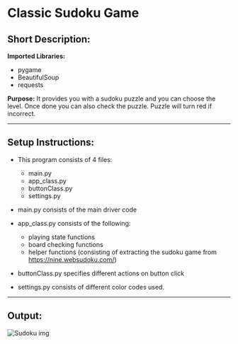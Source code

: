 # Classic Sudoku Game
## Short Description:
**Imported Libraries:**
- pygame
- BeautifulSoup
- requests


**Purpose:**
It provides you with a sudoku puzzle and you can choose the level. Once done you can also check the puzzle. Puzzle will turn red if incorrect.

------------
## Setup Instructions:
- This program consists of 4 files:
  - main.py
  - app_class.py
  - buttonClass.py
  - settings.py
- main.py consists of the main driver code

- app_class.py consists of the following:
  - playing state functions
  - board checking functions
  - helper functions (consisting of extracting the sudoku game from https://nine.websudoku.com/)
- buttonClass.py specifies different actions on button click
- settings.py consists of different color codes used.
------------

## Output:
![Sudoku img]()
